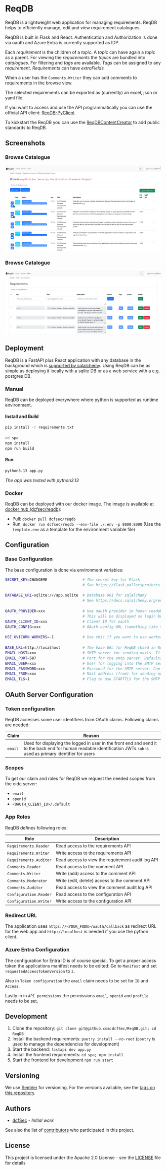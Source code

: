 # ReqDB
ReqDB is a lightweight web application for managing requirements. ReqDB helps to efficiently manage, edit and view requirement catalogues.

ReqDB is built in Flask and React. Authentication and Authorization is done via oauth and Azure Entra is currently supported as IDP.

Each *requirement* is the children of a *topic*. A *topic* can have again a *topic* as a parent. For viewing the *requirements* the *topics* are bundled into *catalogues*. For filtering and *tags* are available. *Tags* can be assigned to any *requirement*. *Requirements* can have *extraFields*

When a user has the `Comments.Writer` they can add comments to requirements in the browse view.

The selected requirements can be exported as (currently) an excel, json or yaml file.

If you want to access and use the API programmatically you can use the official API client: [ReqDB-PyClient](https://github.com/dcfSec/ReqDB-PyClient)

To kickstart the ReqDB you can use the [ReqDBContentCreator](https://github.com/dcfSec/ReqDBContentCreator) to add public standards to ReqDB.

## Screenshots

### Browse Catalogue

![Browse](docs/readme-screenshot-browse.png)

### Browse Catalogue

![Edit](docs/readme-screenshot-edit-requirements.png)

## Deployment

ReqDB is a FastAPI plus React application with any database in the background which is [supported by sqlalchemy](https://docs.sqlalchemy.org/en/20/core/engines.html).
Using ReqDB can be as simple as deploying it locally with a sqlite DB or as a web service with a e.g. postgres DB.

### Manual

ReqDB can be deployed everywhere where python is supported as runtime environment.

#### Install and Build

```sh
pip install -r requirements.txt

cd spa
npm install
npm run build
```

#### Run

```sh
python3.13 app.py
```

_The app was tested with python3.13_

### Docker

ReqDB can be deployed with our docker image. The image is available at [docker hub (dcfsec/reqdb)](https://hub.docker.com/r/dcfsec/reqdb):

* Pull: `docker pull dcfsec/reqdb`
* Run: `docker run dcfsec/reqdb --env-file ./.env -p 8000:8000` (Use the `template.env` as a template for the environment variable file)


## Configuration

### Base Configuration

The base configuration is done via environment variables:

```sh
SECRET_KEY=CHANGEME                # The secret key for Flask
                                   # See https://flask.palletsprojects.com/en/stable/config/#SECRET_KEY for details

DATABASE_URI=sqlite:///app.sqlite  # Database URI for sqlalchemy
                                   # See https://docs.sqlalchemy.org/en/20/core/engines.html for details

OAUTH_PROVIDER=xxx                 # Use oauth provider in human readable way (E.g. Entra ID or Octa).
                                   # This will be displayed as login button description
OAUTH_CLIENT_ID=xxx                # Client ID for oauth
OAUTH_CONFIG=xxx                   # OAuth config URL (something like <AUTHORITY>/.well-known/openid-configuration)

USE_UVICORN_WORKERS=-1             # Use this if you want to use workers for uvicorn (-1 uses the max available workers) Don't set this if you don't want to use workers   

BASE_URL=http://localhost          # The base URL for ReqDB (Used in Notifications for the link). Defaults to http://localhost
EMAIL_HOST=xxx                     # SMTP server for sending mails. If EMAIL_HOST is not set mail sending will be disabled 
EMAIL_PORT=587                     # Port for the smtp server. Defaults to 587
EMAIL_USER=xxx                     # User for logging into the SMTP server. Can be unset
EMAIL_PASSWORD=xxx                 # Password for the SMTP server. Can be unset
EMAIL_FROM=xxx                     # Mail address (from) for sending notifications. If EMAIL_FROM is not set mail sending will be disabled 
EMAIL_TLS=1                        # Flag to use STARTTLS for the SMTP server. Defaults to 1
```

## OAuth Server Configuration

### Token configuration

ReqDB accesses some user identifiers from OAuth claims. Following claims are needed:

| Claim   | Reason                                                                                                                                                                   |
|---------|--------------------------------------------------------------------------------------------------------------------------------------------------------------------------|
| `email` | Used for displaying the logged in user in the front end and send it to the back end for human readable identification JWTs `sub` is used as primary identifier for users |


### Scopes

To get our claim and roles for ReqDB we request the needed scopes from the oidc server:

* `email`
* `openid`
* `<OAUTH_CLIENT_ID>/.default`


### App Roles

ReqDB defines following roles:

| Role                   | Description                                             |
|------------------------|---------------------------------------------------------|
| `Requirements.Reader`  | Read access to the requirements API                     |
| `Requirements.Writer`  | Write access to the requirements API                    |
| `Requirements.Auditor` | Read access to view the requirement audit log API       |
| `Comments.Reader`      | Read access to the comment API                          |
| `Comments.Writer`      | Write (add) access to the comment API                   |
| `Comments.Moderator`   | Write (edit, delete) access to the comment API          |
| `Comments.Auditor`     | Read access to view the comment audit log API           |
| `Configuration.Reader` | Read access to the configuration API                     |
| `Configuration.Writer` | Write access to the configuration API                    |


### Redirect URL

The application uses `https://<YOUR_FQDN>/oauth/callback` as redirect URL for the web app and `http://localhost` is needed if you use the python client.

### Azure Entra Configuration

The configuration for Entra ID is of course special. To get a proper access token the applications manifest needs to be edited: Go to `Manifest` and set `requestedAccessTokenVersion` to `2`.

Also in `Token configuration` the `email` claim needs to be set for `ID` and `Access`.

Lastly in in `API permissions` the permissions `email`, `openid` and `profile` needs to be set.

## Development

1. Clone the repository: `git clone git@github.com:dcfSec/ReqDB.git; cd ReqDB`
2. Install the backend requirements: `poetry install --no-root` (`poetry` is used to manage the dependencies for development)
3. Start the backend: `fastapi dev app.py`
4. Install the frontend requirements: `cd spa; npm install`
5. Start the frontend for development `npm run start`

## Versioning

We use [SemVer](http://semver.org/) for versioning. For the versions available, see the [tags on this repository](https://github.com/dcfSec/ReqDB/tags). 

## Authors

 * [dcfSec](https://github.com/dcfSec) - *Initial work*

See also the list of [contributors](https://github.com/dcfSec/ReqDB/contributors) who participated in this project.

## License

This project is licensed under the Apache 2.0 License - see the [LICENSE](LICENSE) file for details